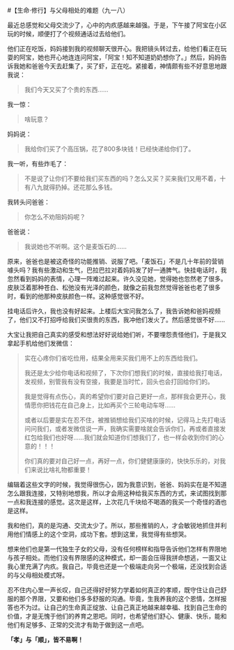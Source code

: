 #【生命⋅修行】与父母相处的难题（九一八）

最近总感觉和父母交流少了，心中的内疚感越来越强。于是，下午接了阿宝在小区玩的时候，顺便打了个视频通话过去给他们。

他们正在吃饭，妈妈接到我的视频聊天很开心。我把镜头转过去，给他们看正在玩耍的阿宝，她也开心地连连问阿宝，「阿宝！知不知道奶奶想你了。」然后，妈妈告诉我她和爸爸今天去赶集了，买了虾，正在吃。紧接着，神情颇有些不好意思地跟我说：

> 我们今天又买了个贵的东西……

我一惊：

> 啥玩意？

妈妈说：

> 我给你们买了个高压锅，花了800多块钱！已经快递给你们了。

我一听，有些炸毛了：

> 不是说了让你们不要给我们买东西的吗？怎么又买？买来我们又用不着，十有八九就得扔掉。还花那么多钱。

我转头问爸爸：

> 你怎么不劝阻妈妈呢？

爸爸说：

> 我说她也不听啊。这个是麦饭石的……

原来，爸爸也是被这奇怪的功能推销、说服了吧。「麦饭石」不是几十年前的营销噱头吗？我有些激动和生气，巴拉巴拉对着妈妈发了好一通脾气。快挂电话时，我忽然看到妈妈的表情，心理一阵难过起来。许久没见她，觉得她也忽然老了很多。皮肤泛着那种苍白、松弛没有光泽的颜色，就像之前我忽然觉得爸爸也老了很多时，看到的他那种皮肤颜色一样。这种感觉很不好。

挂电话后许久，我也没有好起来。上楼后大宝问我怎么了，我告诉她和爸妈视频了，他们又不打招呼给我们买很贵的东西，我冲他们发火了。然后感觉很不好……

大宝让我把自己真实的感受和想法好好说给她们听，不要埋怨责怪他们，于是我又拿起手机给他们发微信：

> 实在心疼你们省吃俭用，结果全用来买我们用不上的东西给我们。
>
> 我还是太少给你电话和视频了，下次你们想我们的时候，直接给我打电话，发视频，别管我有没有空接，我要是当时忙，回头也会打回给你们的。
>
> 我是觉得有点伤心，真的希望你们要对自己更好一点，那样我会更开心，我情愿你把钱花在自己身上，比如再买个三轮电动车呀……
>
> 或者以后要是实在忍不住，被推销想给我们买啥的时候，记得马上先打电话问问我们，或者发微信说一声，我确实需要啥就会告诉你们，再或者直接发红包给我们也好呀……我们就会知道你们想我们了，也一样会收到你们的心意的！！！
>
> 你们真的要对自己好一点，再好一点，你们健健康康的，快快乐乐的，对我们来说比啥礼物都重要！

编辑着这些文字的时候，我觉得很伤心，因为我意识到，爸爸、妈妈实在是不知道怎么跟我连接，又特别地想我，所以才会用这种给我买东西的方式，来试图找到那一点和我连接的感觉。这次是这样，上次花几千块给不喝酒的我买一个奇怪的酒也是这样。

我和他们，真的是沟通、交流太少了。所以，那些推销的人，才会敏锐地抓住并利用他们情感上的这个空洞，成功下套。想到这里，我觉得有些想哭。

想来他们也是第一代独生子女的父母，没有任何榜样和指导告诉他们怎样有界限地与孩子相处。而他们没有界限感的这种模式，却一面会压得我拼命想逃，一面又让我心里充满了内疚。我自己，毕竟也还是一个极端走向另一个极端，还没找到合适的与父母相处模式呀。

忍不住内心里一声长叹，自己还得好好努力学着如何真正的孝顺，既守住让自己舒服的那个界限，又要和他们多多舒服的沟通。毕竟，生我养我的这个恩情，怎样报答也不为过。让自己的生命真正绽放、让自己真正地越来越幸福、找到自己生命的价值，才是无愧于他们的养育之恩吧。同时，也希望他们舒心、健康、快乐，能和他们有足够多、正常的交流才有助于做到这一点吧。

**「孝」与「顺」，皆不易啊！**